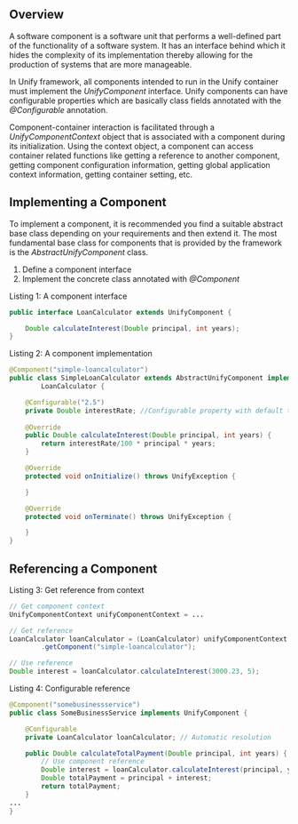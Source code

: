 ## Overview

A software component is a software unit that performs a well-defined part of the functionality of a software system.
It has an interface behind which it hides the complexity of its implementation thereby allowing for the production of systems that are more manageable.

In Unify framework, all components intended to run in the Unify container must implement the _UnifyComponent_ interface. Unify components can have configurable properties which are basically class fields annotated with the _@Configurable_ annotation.

Component-container interaction is facilitated through a _UnifyComponentContext_ object that is associated with a component during its initialization. Using the context object, a component can access container related functions like getting a reference to another component, getting component configuration information, getting global application context information, getting container setting, etc.

## Implementing a Component

To implement a component, it is recommended you find a suitable abstract base class depending on your requirements and then extend it. The most fundamental base class for components that is provided by the framework is the _AbstractUnifyComponent_ class.
1. Define a component interface
2. Implement the concrete class annotated with _@Component_

Listing 1: A component interface

```java
public interface LoanCalculator extends UnifyComponent {

    Double calculateInterest(Double principal, int years);
}
```

Listing 2: A component implementation

```java
@Component("simple-loancalculator")
public class SimpleLoanCalculator extends AbstractUnifyComponent implements
        LoanCalculator {

    @Configurable("2.5")
    private Double interestRate; //Configurable property with default to 2.5
    
    @Override
    public Double calculateInterest(Double principal, int years) {
        return interestRate/100 * principal * years;
    }

    @Override
    protected void onInitialize() throws UnifyException {

    }

    @Override
    protected void onTerminate() throws UnifyException {

    }
}
```

## Referencing a Component

Listing 3: Get reference from context

```java
// Get component context
UnifyComponentContext unifyComponentContext = ...

// Get reference
LoanCalculator loanCalculator = (LoanCalculator) unifyComponentContext
        .getComponent("simple-loancalculator");

// Use reference
Double interest = loanCalculator.calculateInterest(3000.23, 5);
```

Listing 4: Configurable reference

```java
@Component("somebusinessservice")
public class SomeBusinessService implements UnifyComponent {

    @Configurable
    private LoanCalculator loanCalculator; // Automatic resolution

    public Double calculateTotalPayment(Double principal, int years) {
        // Use component reference
        Double interest = loanCalculator.calculateInterest(principal, years);
        Double totalPayment = principal + interest;
        return totalPayment;
    }
...
}
```
